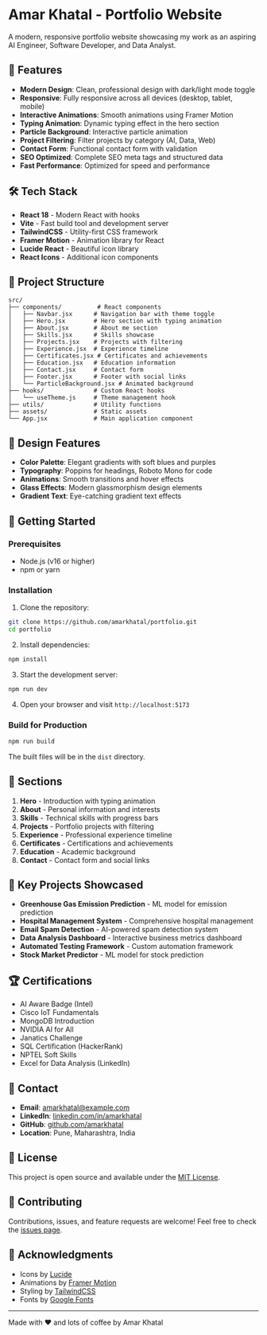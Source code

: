 # Amar Khatal - Portfolio Website

A modern, responsive portfolio website showcasing my work as an aspiring AI Engineer, Software Developer, and Data Analyst.

## 🚀 Features

- **Modern Design**: Clean, professional design with dark/light mode toggle
- **Responsive**: Fully responsive across all devices (desktop, tablet, mobile)
- **Interactive Animations**: Smooth animations using Framer Motion
- **Typing Animation**: Dynamic typing effect in the hero section
- **Particle Background**: Interactive particle animation
- **Project Filtering**: Filter projects by category (AI, Data, Web)
- **Contact Form**: Functional contact form with validation
- **SEO Optimized**: Complete SEO meta tags and structured data
- **Fast Performance**: Optimized for speed and performance

## 🛠️ Tech Stack

- **React 18** - Modern React with hooks
- **Vite** - Fast build tool and development server
- **TailwindCSS** - Utility-first CSS framework
- **Framer Motion** - Animation library for React
- **Lucide React** - Beautiful icon library
- **React Icons** - Additional icon components

## 📁 Project Structure

```
src/
├── components/          # React components
│   ├── Navbar.jsx      # Navigation bar with theme toggle
│   ├── Hero.jsx        # Hero section with typing animation
│   ├── About.jsx       # About me section
│   ├── Skills.jsx      # Skills showcase
│   ├── Projects.jsx    # Projects with filtering
│   ├── Experience.jsx  # Experience timeline
│   ├── Certificates.jsx # Certificates and achievements
│   ├── Education.jsx   # Education information
│   ├── Contact.jsx     # Contact form
│   ├── Footer.jsx      # Footer with social links
│   └── ParticleBackground.jsx # Animated background
├── hooks/              # Custom React hooks
│   └── useTheme.js     # Theme management hook
├── utils/              # Utility functions
├── assets/             # Static assets
└── App.jsx             # Main application component
```

## 🎨 Design Features

- **Color Palette**: Elegant gradients with soft blues and purples
- **Typography**: Poppins for headings, Roboto Mono for code
- **Animations**: Smooth transitions and hover effects
- **Glass Effects**: Modern glassmorphism design elements
- **Gradient Text**: Eye-catching gradient text effects

## 🚀 Getting Started

### Prerequisites

- Node.js (v16 or higher)
- npm or yarn

### Installation

1. Clone the repository:
```bash
git clone https://github.com/amarkhatal/portfolio.git
cd portfolio
```

2. Install dependencies:
```bash
npm install
```

3. Start the development server:
```bash
npm run dev
```

4. Open your browser and visit `http://localhost:5173`

### Build for Production

```bash
npm run build
```

The built files will be in the `dist` directory.

## 📱 Sections

1. **Hero** - Introduction with typing animation
2. **About** - Personal information and interests
3. **Skills** - Technical skills with progress bars
4. **Projects** - Portfolio projects with filtering
5. **Experience** - Professional experience timeline
6. **Certificates** - Certifications and achievements
7. **Education** - Academic background
8. **Contact** - Contact form and social links

## 🎯 Key Projects Showcased

- **Greenhouse Gas Emission Prediction** - ML model for emission prediction
- **Hospital Management System** - Comprehensive hospital management
- **Email Spam Detection** - AI-powered spam detection system
- **Data Analysis Dashboard** - Interactive business metrics dashboard
- **Automated Testing Framework** - Custom automation framework
- **Stock Market Predictor** - ML model for stock prediction

## 🏆 Certifications

- AI Aware Badge (Intel)
- Cisco IoT Fundamentals
- MongoDB Introduction
- NVIDIA AI for All
- Janatics Challenge
- SQL Certification (HackerRank)
- NPTEL Soft Skills
- Excel for Data Analysis (LinkedIn)

## 📧 Contact

- **Email**: amarkhatal@example.com
- **LinkedIn**: [linkedin.com/in/amarkhatal](https://linkedin.com/in/amarkhatal)
- **GitHub**: [github.com/amarkhatal](https://github.com/amarkhatal)
- **Location**: Pune, Maharashtra, India

## 📄 License

This project is open source and available under the [MIT License](LICENSE).

## 🤝 Contributing

Contributions, issues, and feature requests are welcome! Feel free to check the [issues page](https://github.com/amarkhatal/portfolio/issues).

## 🙏 Acknowledgments

- Icons by [Lucide](https://lucide.dev/)
- Animations by [Framer Motion](https://www.framer.com/motion/)
- Styling by [TailwindCSS](https://tailwindcss.com/)
- Fonts by [Google Fonts](https://fonts.google.com/)

---

Made with ❤️ and lots of coffee by Amar Khatal